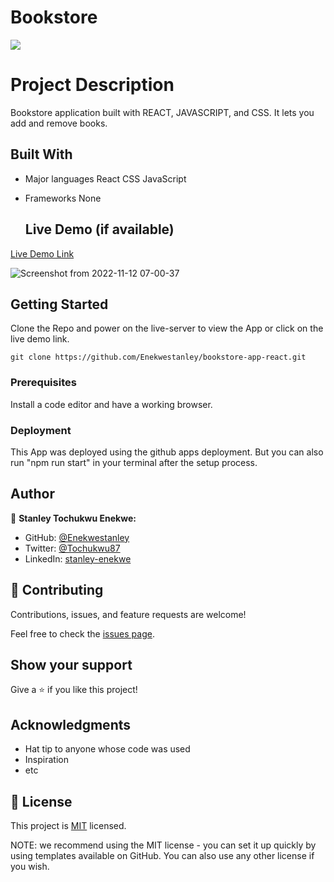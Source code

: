 # Bookstore

![](https://img.shields.io/badge/Microverse-blueviolet)

# Project Description

 Bookstore application built with REACT, JAVASCRIPT, and CSS. It lets you add and remove books.

## Built With

- Major languages
  React
  CSS
  JavaScript

- Frameworks
  None
  
  ## Live Demo (if available)

[Live Demo Link](https://book-store-appp.netlify.app/)

  ![Screenshot from 2022-11-12 07-00-37](https://user-images.githubusercontent.com/47592971/201460212-5535c08a-aee2-4ac5-aca9-09cde4bd01d1.png)

## Getting Started

Clone the Repo and power on the live-server to view the App or click on the live demo link.

`git clone https://github.com/Enekwestanley/bookstore-app-react.git`

### Prerequisites

Install a code editor and have a working browser.

### Deployment

This App was deployed using the github apps deployment. But you can also run "npm run start" in your terminal after the setup process.

## Author

👤 **Stanley Tochukwu Enekwe:**

- GitHub: [@Enekwestanley](https://github.com/Enekwestanley)
- Twitter: [@Tochukwu87](https://twitter.com/tochukwu87)
- LinkedIn: [stanley-enekwe](https://www.linkedin.com/in/stanley-enekwe-285104230/)

## 🤝 Contributing

Contributions, issues, and feature requests are welcome!

Feel free to check the [issues page](https://github.com/Enekwestanley/bookstore-app-react/issues).

## Show your support

Give a ⭐️ if you like this project!

## Acknowledgments

- Hat tip to anyone whose code was used
- Inspiration
- etc

## 📝 License

This project is [MIT](./MIT.md) licensed.

NOTE: we recommend using the MIT license - you can set it up quickly by using templates available on GitHub. You can also use any other license if you wish.
